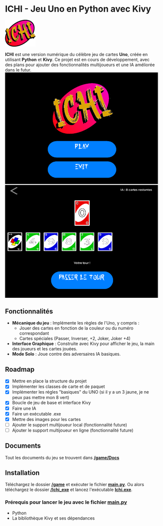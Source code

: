 # ICHI - Jeu Uno en Python avec Kivy
<img src="https://github.com/Darwin974/ICHI/blob/main/game/img/ICHI_logo.png?raw=true" style=width:20% margin: center>

**ICHI** est une version numérique du célèbre jeu de cartes **Uno**, créée en utilisant **Python** et **Kivy**. Ce projet est en cours de développement, avec des plans pour ajouter des fonctionnalités multijoueurs et une IA améliorée dans le futur.
![](https://github.com/Darwin974/ICHI/blob/main/game/img/Menu%20Capture.png?raw=true) ![](https://github.com/Darwin974/ICHI/blob/main/game/img/Game%20Capture.png?raw=true)

## Fonctionnalités

- **Mécanique du jeu** : Implémente les règles de l'Uno, y compris :
  - Jouer des cartes en fonction de la couleur ou du numéro correspondant
  - Cartes spéciales (Passer, Inverser, +2, Joker, Joker +4)
- **Interface Graphique** : Construite avec Kivy pour afficher le jeu, la main des joueurs et les cartes jouées.
- **Mode Solo** : Joue contre des adversaires IA basiques.

## Roadmap

- [x] Mettre en place la structure du projet
- [x] Implémenter les classes de carte et de paquet
- [x] Implémenter les régles "basiques" du UNO (si il y a un 3 jaune, je ne peux pas mettre mon 8 vert)
- [x] Boucle de jeu de base et interface Kivy
- [x] Faire une IA
- [x] Faire un exécutable .exe
- [x] Mettre des images pour les cartes
- [ ] Ajouter le support multijoueur local (fonctionnalité future)
- [ ] Ajouter le support multijoueur en ligne (fonctionnalité future)

## Documents
Tout les documents du jeu se trouvent dans **[/game/Docs](https://github.com/Darwin974/ICHI/blob/main/game/Docs)**

## Installation
Téléchargez le dossier **[/game](https://github.com/Darwin974/ICHI/blob/main/game)** et exécuter le fichier **[main.py](https://github.com/Darwin974/ICHI/blob/main/game/main.py)**.
Ou alors téléchargez le dossier **[/Ichi_exe](https://github.com/Darwin974/ICHI/blob/main/Ichi_exe)** et lancez l'exécutable **[Ichi.exe](https://github.com/Darwin974/ICHI/blob/main/Ichi_App/Ichi.exe)**.

### Prérequis pour lancer le jeu avec le fichier [main.py](https://github.com/Darwin974/ICHI/blob/main/game/main.py)
- Python 
- La bibliothèque Kivy et ses dépendances
